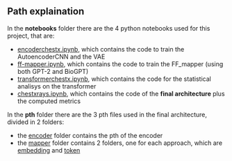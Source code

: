 ## Path explaination
In the **notebooks** folder there are the 4 python notebooks used for this project, that are:
- [encoderchestx.ipynb](https://github.com/Absoluty02/DLA/blob/main/DL/notebooks/encoderchestx.ipynb), which contains the code to train the AutoencoderCNN and the VAE
- [ff-mapper.ipynb](https://github.com/Absoluty02/DLA/blob/main/DL/notebooks/ff-mapper.ipynb), which contains the code to train the FF_mapper (using both GPT-2 and BioGPT)
- [transformerchestx.ipynb](https://github.com/Absoluty02/DLA/blob/main/DL/notebooks/transformerchestx.ipynb), which contains the code for the statistical analisys on the transformer
- [chestxrays.ipynb](https://github.com/Absoluty02/DLA/blob/main/DL/notebooks/chestxrays.ipynb), which contains the code of the **final architecture** plus the computed metrics

In the **pth** folder there are the 3 pth files used in the final architecture, divided in 2 folders:
- the [encoder](https://github.com/Absoluty02/DLA/tree/main/DL/pth/encoder) folder contains the pth of the encoder
- the [mapper](https://github.com/Absoluty02/DLA/tree/main/DL/pth/mapper) folder contains 2 folders, one for each approach, which are [embedding](https://github.com/Absoluty02/DLA/tree/main/DL/pth/mapper/embedding) and [token](https://github.com/Absoluty02/DLA/tree/main/DL/pth/mapper/token)

<!--
TODO: add the token version of the mapper, the final report and possibly a version of the embedding mapper that doesn't contain errors
-->
